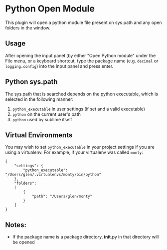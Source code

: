# Python Open Module
This plugin will open a python module file present on sys.path and any open folders in the window.

## Usage
After opening the input panel (by either "Open Python module" under the File menu, or a keyboard shortcut, type the package name (e.g. `decimal` or `logging.config`) into the input panel and press enter.

## Python sys.path
The sys.path that is searched depends on the python executable, which is selected in the following manner:

1. `python_executable` in user settings (if set and a valid executable)
1. `python` on the current user's path
1. `python` used by sublime itself

## Virtual Environments
You may wish to set `python_executable` in your project settings if you are using a virtualenv. 
For example, if your virtualenv was called `monty`:

    {
		"settings": {
			"python_executable": "/Users/glen/.virtualenvs/monty/bin/python"
		},
		"folders":
		[
			{
				"path": "/Users/glen/monty"
			}
		]
	}

## Notes:
*   If the package name is a package directory, __init__.py in that directory will be opened

